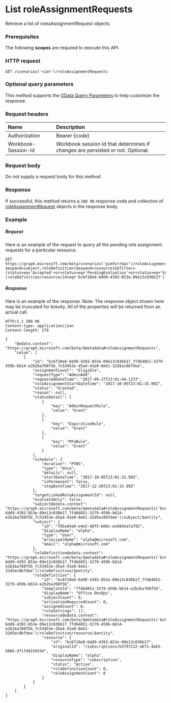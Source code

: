 # List roleAssignmentRequests

Retrieve a list of roleaAssignmentRequest objects.
### Prerequisites
The following **scopes** are required to execute this API: 
### HTTP request
<!-- { "blockType": "ignored" } -->
```http
GET /scenarios('<id>')/roleAssignmentRequests
```
### Optional query parameters
This method supports the [OData Query Parameters](http://graph.microsoft.io/docs/overview/query_parameters) to help customize the response.

### Request headers
| Name      |Description|
|:----------|:----------|
| Authorization  | Bearer {code}|
| Workbook-Session-Id  | Workbook session Id that determines if changes are persisted or not. Optional.|

### Request body
Do not supply a request body for this method.
### Response
If successful, this method returns a `200 OK` response code and collection of [roleAssignmentRequest](../resources/roleassignmentrequest.md) objects in the response body.
### Example
##### Request
Here is an example of the request to query all the pending role assignment requests for a particular resource.
<!-- {
  "blockType": "request",
  "name": "get_roleassignmentrequests"
}-->
```http
GET https://graph.microsoft.com/beta/scenarios('pimforrbac')/roleAssignmentRequests?$expand=subject,roleDefinition($expand=resource)&$filter=(status+eq+'Accepted'+or+status+eq+'PendingEvaluation'+or+status+eq+'Granted'+or+status+eq+'PendingProvisioning')+and+(roleDefinition/resource/id+eq+'bc6f10e6-6dd9-4393-853e-09e13c036b17')
```
##### Response
Here is an example of the response. Note: The response object shown here may be truncated for brevity. All of the properties will be returned from an actual call.
<!-- {
  "blockType": "response",
  "truncated": true,
  "@odata.type": "microsoft.graph.roleAssignmentRequest",
  "isCollection": true
} -->
```http
HTTP/1.1 200 OK
Content-type: application/json
Content-length: 279

{
    "@odata.context": "https://graph.microsoft.com/beta/$metadata#roleAssignmentRequests",
    "value": [
        {
            "id": "bc6f10e6-6dd9-4393-853e-09e13c036b17_7fd64851-3279-459b-b614-e2b2ba760f5b_7c53453e-d5a4-41e0-8eb1-32d5ec8bfdee",
            "assignmentLevel": "Eligible",
            "requestType": "AdminAdd",
            "requestedDateTime": "2017-09-27T23:01:44.127Z",
            "roleAssignmentStartDateTime": "2017-10-05T23:01:15.99Z",
            "status": "Granted",
            "reason": null,
            "statusDetail": [
                {
                    "key": "AdminRequestRule",
                    "value": "Grant"
                },
                {
                    "key": "ExpirationRule",
                    "value": "Grant"
                },
                {
                    "key": "MfaRule",
                    "value": "Grant"
                }
            ],
            "schedule": {
                "duration": "PT0S",
                "type": "Once",
                "details": null,
                "startDateTime": "2017-10-05T23:01:15.99Z",
                "isPermanent": false,
                "stopDateTime": "2017-12-26T23:01:15.99Z"
            },
            "targetLinkedRoleAssignmentId": null,
            "evaluateOnly": false,
            "subject@odata.context": "https://graph.microsoft.com/beta/$metadata#roleAssignmentRequests('bc6f10e6-6dd9-4393-853e-09e13c036b17_7fd64851-3279-459b-b614-e2b2ba760f5b_7c53453e-d5a4-41e0-8eb1-32d5ec8bfdee')/subject/$entity",
            "subject": {
                "id": "795ed4a8-e4e5-48f5-b60c-ee9845a7a793",
                "displayName": "alpha",
                "type": "User",
                "principalName": "alpha@microsoft.com",
                "email": "alpha@microsoft.com"
            },
            "roleDefinition@odata.context": "https://graph.microsoft.com/beta/$metadata#roleAssignmentRequests('bc6f10e6-6dd9-4393-853e-09e13c036b17_7fd64851-3279-459b-b614-e2b2ba760f5b_7c53453e-d5a4-41e0-8eb1-32d5ec8bfdee')/roleDefinition/$entity",
            "roleDefinition": {
                "id": "bc6f10e6-6dd9-4393-853e-09e13c036b17_7fd64851-3279-459b-b614-e2b2ba760f5b",
                "templateId": "7fd64851-3279-459b-b614-e2b2ba760f5b",
                "displayName": "Office DevOps",
                "subjectCount": 0,
                "activationRequiredCount": 0,
                "assignedCount": 0,
                "ruleSettings": [],
                "resource@odata.context": "https://graph.microsoft.com/beta/$metadata#roleAssignmentRequests('bc6f10e6-6dd9-4393-853e-09e13c036b17_7fd64851-3279-459b-b614-e2b2ba760f5b_7c53453e-d5a4-41e0-8eb1-32d5ec8bfdee')/roleDefinition/resource/$entity",
                "resource": {
                    "id": "bc6f10e6-6dd9-4393-853e-09e13c036b17",
                    "originalId": "/subscriptions/b3797212-a671-4ab5-b866-d71fd4159334",
                    "displayName": "alpha",
                    "resourceType": "subscription",
                    "status": "Active",
                    "roleDefinitionCount": 0,
                    "roleAssignmentCount": 0
                }
            }
        }
    ]
}
```

<!-- uuid: 8fcb5dbc-d5aa-4681-8e31-b001d5168d79
2015-10-25 14:57:30 UTC -->
<!-- {
  "type": "#page.annotation",
  "description": "List roleAssignmentRequests",
  "keywords": "",
  "section": "documentation",
  "tocPath": ""
}-->